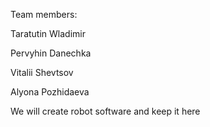 Team members:

Taratutin Wladimir

Pervyhin Danechka

Vitalii Shevtsov

Alyona Pozhidaeva

We will create robot software and keep it here
